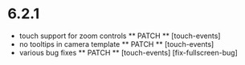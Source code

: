 6.2.1
=====

- touch support for zoom controls ** PATCH ** [touch-events]
- no tooltips in camera template ** PATCH ** [touch-events]
- various bug fixes ** PATCH ** [touch-events] [fix-fullscreen-bug]